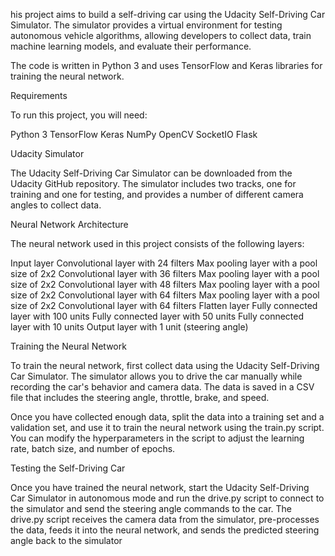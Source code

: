 his project aims to build a self-driving car using the Udacity Self-Driving Car Simulator. The simulator provides a virtual environment for testing autonomous vehicle algorithms, allowing developers to collect data, train machine learning models, and evaluate their performance.

The code is written in Python 3 and uses TensorFlow and Keras libraries for training the neural network.

Requirements

To run this project, you will need:

Python 3
TensorFlow
Keras
NumPy
OpenCV
SocketIO
Flask

Udacity Simulator

The Udacity Self-Driving Car Simulator can be downloaded from the Udacity GitHub repository. The simulator includes two tracks, one for training and one for testing, and provides a number of different camera angles to collect data.

Neural Network Architecture

The neural network used in this project consists of the following layers:

Input layer
Convolutional layer with 24 filters
Max pooling layer with a pool size of 2x2
Convolutional layer with 36 filters
Max pooling layer with a pool size of 2x2
Convolutional layer with 48 filters
Max pooling layer with a pool size of 2x2
Convolutional layer with 64 filters
Max pooling layer with a pool size of 2x2
Convolutional layer with 64 filters
Flatten layer
Fully connected layer with 100 units
Fully connected layer with 50 units
Fully connected layer with 10 units
Output layer with 1 unit (steering angle)

Training the Neural Network

To train the neural network, first collect data using the Udacity Self-Driving Car Simulator. The simulator allows you to drive the car manually while recording the car's behavior and camera data. The data is saved in a CSV file that includes the steering angle, throttle, brake, and speed.

Once you have collected enough data, split the data into a training set and a validation set, and use it to train the neural network using the train.py script. You can modify the hyperparameters in the script to adjust the learning rate, batch size, and number of epochs.

Testing the Self-Driving Car

Once you have trained the neural network, start the Udacity Self-Driving Car Simulator in autonomous mode and run the drive.py script to connect to the simulator and send the steering angle commands to the car. The drive.py script receives the camera data from the simulator, pre-processes the data, feeds it into the neural network, and sends the predicted steering angle back to the simulator

